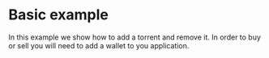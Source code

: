 # Basic example

In this example we show how to add a torrent and remove it. In order to buy or sell you will need to add a wallet to you application.
